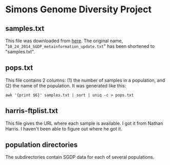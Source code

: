 # Simons Genome Diversity Project

## samples.txt

This file was downloaded from
[here](http://simonsfoundation.s3.amazonaws.com/share/SCDA/datasets/10_24_2014_SGDP_metainformation_update.txt). The
original name, "`10_24_2014_SGDP_metainformation_update.txt`" has been
shortened to "samples.txt".

## pops.txt

This file contains 2 columns: (1) the number of samples in a
population, and (2) the name of the population. It was generated like
this:

    awk '{print $6}' samples.txt | sort | uniq -c > pops.txt

## harris-ftplist.txt

This file gives the URL where each sample is available. I got it from
Nathan Harris. I haven't been able to figure out where he got it.

## population directories

The subdirectories contain SGDP data for each of several populations.
